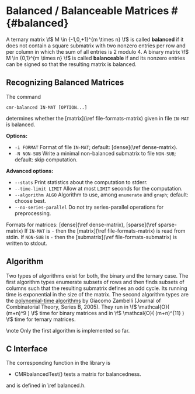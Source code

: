 # Balanced / Balanceable Matrices # {#balanced}

A ternary matrix \f$ M \in \{-1,0,+1\}^{m \times n} \f$ is called **balanced** if it does not contain a square submatrix with two nonzero entries per row and per column in which the sum of all entries is 2 modulo 4.
A binary matrix \f$ M \in \{0,1\}^{m \times n} \f$ is called **balanceable** if and its nonzero entries can be signed so that the resulting matrix is balanced.

## Recognizing Balanced Matrices ##

The command

    cmr-balanced IN-MAT [OPTION...]

determines whether the [matrix](\ref file-formats-matrix) given in file `IN-MAT` is balanced.

**Options:**
  - `-i FORMAT`    Format of file `IN-MAT`; default: [dense](\ref dense-matrix).
  - `-N NON-SUB`   Write a minimal non-balanced submatrix to file `NON-SUB`; default: skip computation.

**Advanced options:**
  - `--stats`              Print statistics about the computation to stderr.
  - `--time-limit LIMIT`   Allow at most `LIMIT` seconds for the computation.
  - `--algorithm ALGO`     Algorithm to use, among `enumerate` and `graph`; default: choose best.
  - `--no-series-parallel` Do not try series-parallel operations for preprocessing.

Formats for matrices: [dense](\ref dense-matrix), [sparse](\ref sparse-matrix)
If `IN-MAT` is `-` then the [matrix](\ref file-formats-matrix) is read from stdin.
If `NON-SUB` is `-` then the [submatrix](\ref file-formats-submatrix) is written to stdout.

## Algorithm ##

Two types of algorithms exist for both, the binary and the ternary case.
The first algorithm types enumerate subsets of rows and then finds subsets of columns such that the resulting submatrix defines an odd cycle.
Its running time is exponential in the size of the matrix.
The second algorithm types are the [polynomial-time algorithms](https://doi.org/10.1016/j.jctb.2005.02.006) by Giacomo Zambelli (Journal of Combinatorial Theory, Series B, 2005).
They run in \f$ \mathcal{O}( (m+n)^9 ) \f$ time for binary matrices and in \f$ \mathcal{O}( (m+n)^{11} ) \f$ time for ternary matrices.

\note Only the first algorithm is implemented so far.

## C Interface ##

The corresponding function in the library is

  - CMRbalancedTest() tests a matrix for balancedness.

and is defined in \ref balanced.h.
  
